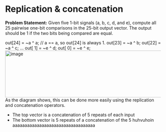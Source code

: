 # Replication & concatenation
**Problem Statement:** Given five 1-bit signals (a, b, c, d, and e), compute all 25 pairwise one-bit comparisons in the 25-bit output vector. The output should be 1 if the two bits being compared are equal.

out[24] = ~a ^ a;   // a == a, so out[24] is always 1.
out[23] = ~a ^ b;
out[22] = ~a ^ c;
...
out[ 1] = ~e ^ d;
out[ 0] = ~e ^ e;</br>
<img width="510" height="152" alt="image" src="https://github.com/user-attachments/assets/5677b9ca-54c4-4ed7-85e9-552cb7770655" /></br>
As the diagram shows, this can be done more easily using the replication and concatenation operators.</br>
- The top vector is a concatenation of 5 repeats of each input </br>
- The bottom vector is 5 repeats of a concatenation of the 5
huhvuhoin
aaaaaaaaaaaaaaaaaaaaaaaaaaaaaaaaaa
